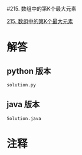 #215. 数组中的第K个最大元素

[215. 数组中的第K个最大元素](https://leetcode.cn/problems/kth-largest-element-in-an-array?envType=featured-list&envId=2cktkvj?envType=featured-list&envId=2cktkvj)
                 
# 解答
                 
## python 版本

````include python
solution.py
````


## java 版本



````include java
Solution.java
````
                 

# 注释